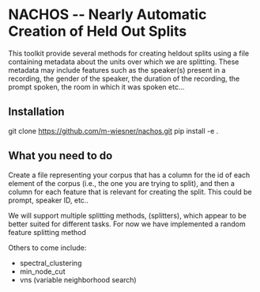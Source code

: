 # NACHOS -- Nearly Automatic Creation of Held Out Splits

This toolkit provide several methods for creating heldout splits using a 
file containing metadata about the units over which we are splitting. These
metadata may include features such as the speaker(s) present in a recording,
the gender of the speaker, the duration of the recording, the prompt spoken, 
the room in which it was spoken etc...

## Installation

git clone https://github.com/m-wiesner/nachos.git 
pip install -e . 

## What you need to do

Create a file representing your corpus that has a column for the id of each
element of the corpus (i.e., the one you are trying to split), and then a
column for each feature that is relevant for creating the split. This could be
prompt, speaker ID, etc..

We will support multiple splitting methods, (splitters), which appear to be better
suited for different tasks. For now we have implemented a random feature splitting method

Others to come include:
  - spectral_clustering
  - min_node_cut
  - vns (variable neighborhood search)

